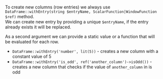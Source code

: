 To create new columns (row entries) we always use `DataFrame::withEntry(string $entryName, ScalarFunction|WindowFunction $ref)` method.  
We can create new entry by providing a unique `$entryName`, if the entry already exists it will be replaced.

As a second argument we can provide a static value or a function that will be evaluated for each row. 

* `DataFrame::withEntry('number', lit(5))` - creates a new column with a constant value of 5
* `DataFrame::withEntry('is_odd', ref('another_column')->isOdd())` - creates a new column that checks if the value of `another_column` in is odd
